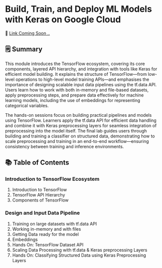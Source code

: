 # Build, Train, and Deploy ML Models with Keras on Google Cloud

📘 <a href=''> Link Coming Soon .. </a> 

## 🗒️ Summary
This module introduces the TensorFlow ecosystem, covering its core components, layered API hierarchy, and integration with tools like Keras for efficient model building. It explains the structure of TensorFlow—from low-level operations to high-level model training APIs—and emphasises the importance of designing scalable input data pipelines using the tf.data API. Users learn how to work with both in-memory and file-based datasets, apply preprocessing steps, and prepare data effectively for machine learning models, including the use of embeddings for representing categorical variables.

The hands-on sessions focus on building practical pipelines and models using TensorFlow. Learners apply the tf.data API for efficient data handling and combine it with Keras preprocessing layers for seamless integration of preprocessing into the model itself. The final lab guides users through building and training a classifier on structured data, demonstrating how to scale preprocessing and training in an end-to-end workflow—ensuring consistency between training and inference environments.

## 📚 Table of Contents

### Introduction to TensorFlow Ecosystem
1. Introduction to TensorFlow
2. TensorFlow API Hierarchy
3. Components of TensorFlow

### Design and Input Data Pipeline
1. Training on large datasets with tf.data API
2. Working in-memory and with files
3.  Getting Data ready for the model
4.  Embeddings
5.  Hands On: TensorFlow Dataset API
6.  Scaling Data Processing with tf.data & Keras preprocessing Layers
7.  Hands On: Classifying Structured Data using Keras Preprocessing Layers
